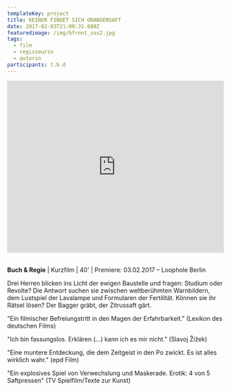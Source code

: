 ```yaml
---
templateKey: project
title: KEINER FINDET SICH ORANGENSAFT
date: 2017-02-03T21:00:31.680Z
featuredimage: /img/bfront_sos2.jpg
tags:
  - film
  - regisseurin
  - autorin
participants: t.b.d
---
```

<iframe width="100%" height="400" src="https://www.youtube.com/embed/gkUkGKiriWQ" frameborder="0" allow="accelerometer; autoplay; encrypted-media; gyroscope; picture-in-picture" allowfullscreen></iframe>

\
**Buch & Regie** | Kurzfilm | 40' | Premiere: 03.02.2017 – Loophole Berlin

Drei Herren blicken ins Licht der ewigen Baustelle und fragen: Studium oder Revolte? Die Antwort suchen sie zwischen weltberühmten Warnbildern, dem Lustspiel der Lavalampe und Formularen der Fertilität. Können sie ihr Rätsel lösen? Der Bagger gräbt, der Zitrussaft gärt.

"Ein filmischer Befreiungstritt in den Magen der Erfahrbarkeit." (Lexikon des deutschen Films) 

"Ich bin fassungslos. Erklären (...) kann ich es mir nicht." (Slavoj Žižek) 

"Eine muntere Entdeckung, die dem Zeitgeist in den Po zwickt. Es ist alles wirklich wahr." (epd Film) 

"Ein explosives Spiel von Verwechslung und Maskerade. Erotik: 4 von 5 Saftpressen" (TV Spielfilm/Texte zur Kunst)
